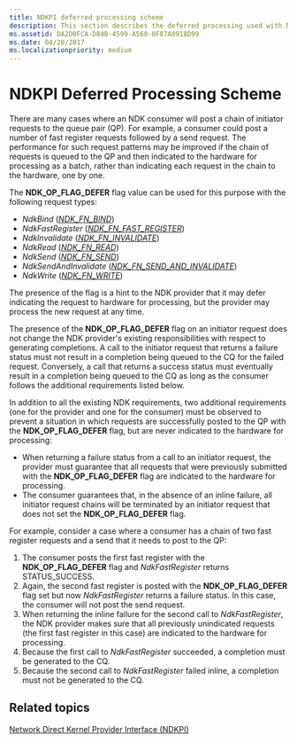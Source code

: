 ```yaml
---
title: NDKPI deferred processing scheme
description: This section describes the deferred processing used with NDKPI
ms.assetid: DA2D0FCA-D84B-4599-A560-8F87A0918D99
ms.date: 04/20/2017
ms.localizationpriority: medium
---
```


# NDKPI Deferred Processing Scheme


There are many cases where an NDK consumer will post a chain of initiator requests to the queue pair (QP). For example, a consumer could post a number of fast register requests followed by a send request. The performance for such request patterns may be improved if the chain of requests is queued to the QP and then indicated to the hardware for processing as a batch, rather than indicating each request in the chain to the hardware, one by one.

The **NDK\_OP\_FLAG\_DEFER** flag value can be used for this purpose with the following request types:

-   *NdkBind* ([*NDK\_FN\_BIND*](/windows-hardware/drivers/ddi/ndkpi/nc-ndkpi-ndk_fn_bind))
-   *NdkFastRegister* ([*NDK\_FN\_FAST\_REGISTER*](/windows-hardware/drivers/ddi/ndkpi/nc-ndkpi-ndk_fn_fast_register))
-   *NdkInvalidate* ([*NDK\_FN\_INVALIDATE*](/windows-hardware/drivers/ddi/ndkpi/nc-ndkpi-ndk_fn_invalidate))
-   *NdkRead* ([*NDK\_FN\_READ*](/windows-hardware/drivers/ddi/ndkpi/nc-ndkpi-ndk_fn_read))
-   *NdkSend* ([*NDK\_FN\_SEND*](/windows-hardware/drivers/ddi/ndkpi/nc-ndkpi-ndk_fn_send))
-   *NdkSendAndInvalidate* ([*NDK\_FN\_SEND\_AND\_INVALIDATE*](/windows-hardware/drivers/ddi/ndkpi/nc-ndkpi-ndk_fn_send_and_invalidate))
-   *NdkWrite* ([*NDK\_FN\_WRITE*](/windows-hardware/drivers/ddi/ndkpi/nc-ndkpi-ndk_fn_write))

The presence of the flag is a hint to the NDK provider that it may defer indicating the request to hardware for processing, but the provider may process the new request at any time.

The presence of the **NDK\_OP\_FLAG\_DEFER** flag on an initiator request does not change the NDK provider's existing responsibilities with respect to generating completions. A call to the initiator request that returns a failure status must not result in a completion being queued to the CQ for the failed request. Conversely, a call that returns a success status must eventually result in a completion being queued to the CQ as long as the consumer follows the additional requirements listed below.

In addition to all the existing NDK requirements, two additional requirements (one for the provider and one for the consumer) must be observed to prevent a situation in which requests are successfully posted to the QP with the **NDK\_OP\_FLAG\_DEFER** flag, but are never indicated to the hardware for processing:

-   When returning a failure status from a call to an initiator request, the provider must guarantee that all requests that were previously submitted with the **NDK\_OP\_FLAG\_DEFER** flag are indicated to the hardware for processing.
-   The consumer guarantees that, in the absence of an inline failure, all initiator request chains will be terminated by an initiator request that does not set the **NDK\_OP\_FLAG\_DEFER** flag.

For example, consider a case where a consumer has a chain of two fast register requests and a send that it needs to post to the QP:

1.  The consumer posts the first fast register with the **NDK\_OP\_FLAG\_DEFER** flag and *NdkFastRegister* returns STATUS\_SUCCESS.
2.  Again, the second fast register is posted with the **NDK\_OP\_FLAG\_DEFER** flag set but now *NdkFastRegister* returns a failure status. In this case, the consumer will not post the send request.
3.  When returning the inline failure for the second call to *NdkFastRegister*, the NDK provider makes sure that all previously unindicated requests (the first fast register in this case) are indicated to the hardware for processing.
4.  Because the first call to *NdkFastRegister* succeeded, a completion must be generated to the CQ.
5.  Because the second call to *NdkFastRegister* failed inline, a completion must not be generated to the CQ.

## Related topics


[Network Direct Kernel Provider Interface (NDKPI)](./overview-of-network-direct-kernel-provider-interface--ndkpi-.md)

 

